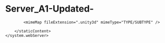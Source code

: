 # Server_A1-Updated-
<configuration>
    <system.webServer>
        <staticContent>

            <mimeMap fileExtension=".unity3d" mimeType="TYPE/SUBTYPE" />

        </staticContent>
    </system.webServer>
</configuration>
